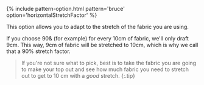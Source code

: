 {% include pattern-option.html pattern='bruce' option='horizontalStretchFactor' %}

This option allows you to adapt to the stretch of the fabric you are using.

If you choose 90& (for example) for every 10cm of fabric, we'll only draft 9cm.
This way, 9cm of fabric will be stretched to 10cm, which is why we call that a 90% stretch factor.

> If you're not sure what to pick, best is to take the fabric you are going to make your top out and see how much fabric 
> you need to stretch out to get to 10 cm with a _good_ stretch.
{:.tip}
